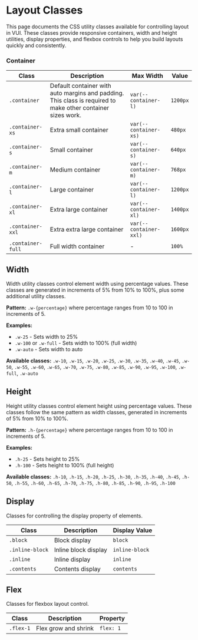 # Layout Classes

This page documents the CSS utility classes available for controlling layout in VUI. These classes provide responsive containers, width and height utilities, display properties, and flexbox controls to help you build layouts quickly and consistently.

### Container

| Class             | Description                                                                                                 | Max Width              | Value    |
| ----------------- | ----------------------------------------------------------------------------------------------------------- | ---------------------- | -------- |
| `.container`      | Default container with auto margins and padding. This class is required to make other container sizes work. | `var(--container-l)`   | `1200px` |
| `.container-xs`   | Extra small container                                                                                       | `var(--container-xs)`  | `480px`  |
| `.container-s`    | Small container                                                                                             | `var(--container-s)`   | `640px`  |
| `.container-m`    | Medium container                                                                                            | `var(--container-m)`   | `768px`  |
| `.container-l`    | Large container                                                                                             | `var(--container-l)`   | `1200px` |
| `.container-xl`   | Extra large container                                                                                       | `var(--container-xl)`  | `1400px` |
| `.container-xxl`  | Extra extra large container                                                                                 | `var(--container-xxl)` | `1600px` |
| `.container-full` | Full width container                                                                                        | -                      | `100%`   |

## Width

Width utility classes control element width using percentage values. These classes are generated in increments of 5% from 10% to 100%, plus some additional utility classes.

**Pattern:** `.w-{percentage}` where percentage ranges from 10 to 100 in increments of 5.

**Examples:**

- `.w-25` - Sets width to 25%
- `.w-100` or `.w-full` - Sets width to 100% (full width)
- `.w-auto` - Sets width to auto

**Available classes:** `.w-10`, `.w-15`, `.w-20`, `.w-25`, `.w-30`, `.w-35`, `.w-40`, `.w-45`, `.w-50`, `.w-55`, `.w-60`, `.w-65`, `.w-70`, `.w-75`, `.w-80`, `.w-85`, `.w-90`, `.w-95`, `.w-100`, `.w-full`, `.w-auto`

## Height

Height utility classes control element height using percentage values. These classes follow the same pattern as width classes, generated in increments of 5% from 10% to 100%.

**Pattern:** `.h-{percentage}` where percentage ranges from 10 to 100 in increments of 5.

**Examples:**

- `.h-25` - Sets height to 25%
- `.h-100` - Sets height to 100% (full height)

**Available classes:** `.h-10`, `.h-15`, `.h-20`, `.h-25`, `.h-30`, `.h-35`, `.h-40`, `.h-45`, `.h-50`, `.h-55`, `.h-60`, `.h-65`, `.h-70`, `.h-75`, `.h-80`, `.h-85`, `.h-90`, `.h-95`, `.h-100`

## Display

Classes for controlling the display property of elements.

| Class           | Description          | Display Value  |
| --------------- | -------------------- | -------------- |
| `.block`        | Block display        | `block`        |
| `.inline-block` | Inline block display | `inline-block` |
| `.inline`       | Inline display       | `inline`       |
| `.contents`     | Contents display     | `contents`     |

## Flex

Classes for flexbox layout control.

| Class     | Description          | Property  |
| --------- | -------------------- | --------- |
| `.flex-1` | Flex grow and shrink | `flex: 1` |
